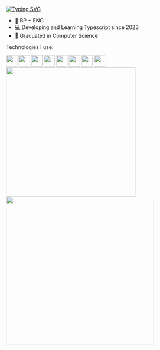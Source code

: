 [![Typing SVG](https://readme-typing-svg.demolab.com?font=Fira+Code&duration=6000&pause=1000&color=9100F7&width=435&lines=Hi+👋;I'm+Yuri+;A+Jr.+Front-End+Dev;Who+wants+to+keep+learning+every+day;You+can+also+call+me+Songbird)](https://git.io/typing-svg)

<ul>
  <li> 🎴 BP + ENG </li>
  <li> 💻 Developing and Learning Typescript since 2023 </li>
  <li> 👻 Graduated in Computer Science </li>
</ul>

<div>
  <p>Technologies I use:</p>
  
  <!-- Badges -->
  
  <img src="https://cdn.jsdelivr.net/gh/devicons/devicon@latest/icons/html5/html5-original.svg" width="30"/>
          
 
  
  <img src="https://cdn.jsdelivr.net/gh/devicons/devicon@latest/icons/css3/css3-original.svg" width="30"/>
          
 
  
   <img src="https://cdn.jsdelivr.net/gh/devicons/devicon@latest/icons/javascript/javascript-original.svg" width="30"/>
          
  
 

  
  <img src="https://cdn.jsdelivr.net/gh/devicons/devicon@latest/icons/react/react-original.svg" width="30" />
          
  
  <img src="https://cdn.jsdelivr.net/gh/devicons/devicon@latest/icons/tailwindcss/tailwindcss-original.svg" width="30"/>
          


  
<img src="https://cdn.jsdelivr.net/gh/devicons/devicon@latest/icons/nodejs/nodejs-original.svg" width="30"/>
          


  
  <img src="https://cdn.jsdelivr.net/gh/devicons/devicon@latest/icons/git/git-original.svg" width="30" />
          


<img src="https://cdn.jsdelivr.net/gh/devicons/devicon@latest/icons/github/github-original.svg" width="30" />
          
  
</div>

<div>
  <img align="center" width=350 src="https://github-readme-stats.vercel.app/api?username=YuriLFS&show_icons=true&theme=midnight-purple&hide_rank=true" /> 
  <img align="center" width=400 src="https://github-readme-stats.vercel.app/api/top-langs/?username=YuriLFS&theme=midnight-purple&layout=compact" />
</div>
